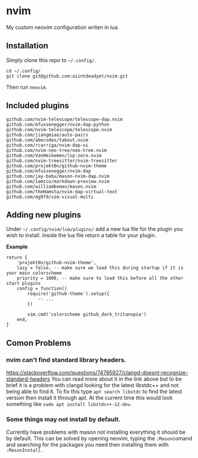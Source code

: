 # nvim

My custom neovim configuration writen in lua.

## Installation

Simply clone this repo to ```~/.config/```.
```
cd ~/.config/
git clone git@github.com:aiintdeadyet/nvim.git
```
Then run `neovim`.

## Included plugins
```
github.com/nvim-telescope/telescope-dap.nvim
github.com/mfussenegger/nvim-dap-python
github.com/nvim-telescope/telescope.nvim
github.com/jiangmiao/auto-pairs
github.com/abecodes/tabout.nvim
github.com/rcarriga/nvim-dap-ui
github.com/nvim-neo-tree/neo-tree.nvim
github.com/VonHeikemen/lsp-zero.nvim
github.com/nvim-treesitter/nvim-treesitter
github.com/projekt0n/github-nvim-theme
github.com/mfussenegger/nvim-dap
github.com/jay-babu/mason-nvim-dap.nvim
github.com/iamcco/markdown-preview.nvim
github.com/williamboman/mason.nvim
github.com/theHamsta/nvim-dap-virtual-text
github.com/mg979/vim-visual-multi
```


## Adding new plugins

Under ``~/.config/nvim/lua/plugins/`` add a new lua file for the plugin you wish to install. Inside the lua file return a table for your plugin.

**Example**

```
return {
	'projekt0n/github-nvim-theme',
	lazy = false, -- make sure we load this during startup if it is your main colorscheme
	priority = 1000, -- make sure to load this before all the other start plugins
	config = function()
		require('github-theme').setup({
			-- ...
		})

		vim.cmd('colorscheme github_dark_tritanopia')
	end,
}

```

## Comon Problems

### nvim can't find standard library headers.

https://stackoverflow.com/questions/74785927/clangd-doesnt-recognize-standard-headers
You can read more about it in the link above but to be brief it is a problem with clangd looking for the latest libstdc++ and not being able to find it. To fix this type ``apt search libstdc`` to find the latest version then install it through apt. At the current time this would look something like ``sudo apt install libstdc++-12-dev``.

### Some things may not install by default. 

Currently have problems with mason not installing everything it should be by default. This can be solved by opening neovim, typing the ``:Mason``comand and searching for the packages you need then installing them with ``:MasonInstall. ``
